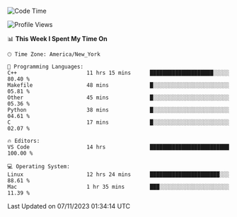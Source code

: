 <!--START_SECTION:waka-->
![Code Time](http://img.shields.io/badge/Code%20Time-596%20hrs%202%20mins-blue)

![Profile Views](http://img.shields.io/badge/Profile%20Views-0-blue)

📊 **This Week I Spent My Time On** 

```text
🕑︎ Time Zone: America/New_York

💬 Programming Languages: 
C++                      11 hrs 15 mins      ████████████████████░░░░░   80.40 % 
Makefile                 48 mins             █░░░░░░░░░░░░░░░░░░░░░░░░   05.81 % 
Other                    45 mins             █░░░░░░░░░░░░░░░░░░░░░░░░   05.36 % 
Python                   38 mins             █░░░░░░░░░░░░░░░░░░░░░░░░   04.61 % 
C                        17 mins             █░░░░░░░░░░░░░░░░░░░░░░░░   02.07 % 

🔥 Editors: 
VS Code                  14 hrs              █████████████████████████   100.00 % 

💻 Operating System: 
Linux                    12 hrs 24 mins      ██████████████████████░░░   88.61 % 
Mac                      1 hr 35 mins        ███░░░░░░░░░░░░░░░░░░░░░░   11.39 % 
```


 Last Updated on 07/11/2023 01:34:14 UTC
<!--END_SECTION:waka-->
